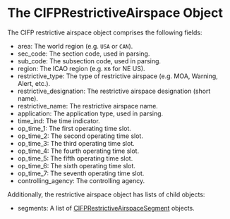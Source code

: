# The CIFPRestrictiveAirspace Object

The CIFP restrictive airspace object comprises the following fields:

- area: The world region (e.g. `USA` or `CAN`).
- sec_code: The section code, used in parsing.
- sub_code: The subsection code, used in parsing.
- region: The ICAO region (e.g. `K6` for NE US).
- restrictive_type: The type of restrictive airspace (e.g. MOA, Warning, Alert, etc.).
- restrictive_designation: The restrictive airspace designation (short name).
- restrictive_name: The restrictive airspace name.
- application: The application type, used in parsing.
- time_ind: The time indicator.
- op_time_1: The first operating time slot.
- op_time_2: The second operating time slot.
- op_time_3: The third operating time slot.
- op_time_4: The fourth operating time slot.
- op_time_5: The fifth operating time slot.
- op_time_6: The sixth operating time slot.
- op_time_7: The seventh operating time slot.
- controlling_agency: The controlling agency.

Additionally, the restrictive airspace object has lists of child objects:

- segments: A list of [CIFPRestrictiveAirspaceSegment](./CIFPRestrictiveAirspaceSegment.md) objects.
